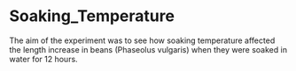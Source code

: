 # Soaking_Temperature
The aim of the experiment was to see how soaking temperature affected the length increase in beans (Phaseolus vulgaris) when they were soaked in water for 12 hours. 

